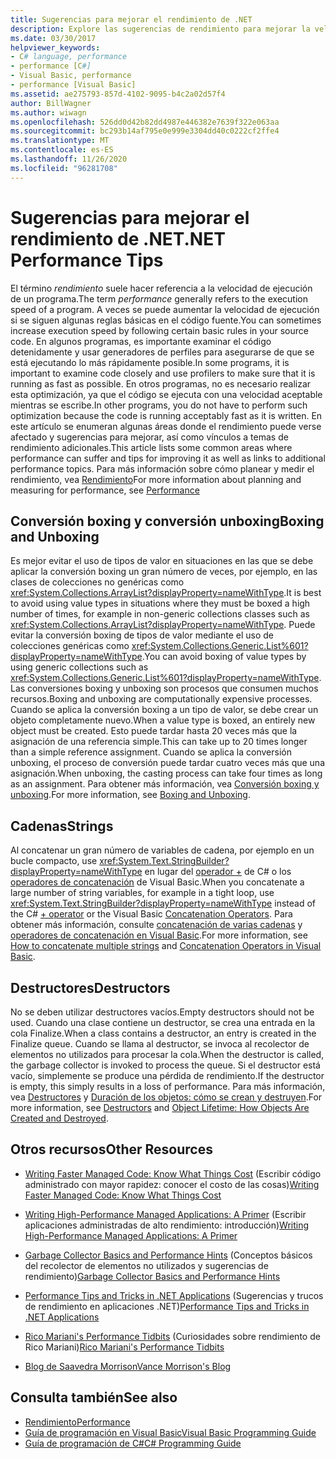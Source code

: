 ```yaml
---
title: Sugerencias para mejorar el rendimiento de .NET
description: Explore las sugerencias de rendimiento para mejorar la velocidad de ejecución de un programa en .NET. Vea las sugerencias para las conversiones boxing y unboxing, las cadenas y los destructores.
ms.date: 03/30/2017
helpviewer_keywords:
- C# language, performance
- performance [C#]
- Visual Basic, performance
- performance [Visual Basic]
ms.assetid: ae275793-857d-4102-9095-b4c2a02d57f4
author: BillWagner
ms.author: wiwagn
ms.openlocfilehash: 526dd0d42b82dd4987e446382e7639f322e063aa
ms.sourcegitcommit: bc293b14af795e0e999e3304dd40c0222cf2ffe4
ms.translationtype: MT
ms.contentlocale: es-ES
ms.lasthandoff: 11/26/2020
ms.locfileid: "96281708"
---
```

# <a name="net-performance-tips"></a><span data-ttu-id="44814-104">Sugerencias para mejorar el rendimiento de .NET</span><span class="sxs-lookup"><span data-stu-id="44814-104">.NET Performance Tips</span></span>

<span data-ttu-id="44814-105">El término *rendimiento* suele hacer referencia a la velocidad de ejecución de un programa.</span><span class="sxs-lookup"><span data-stu-id="44814-105">The term *performance* generally refers to the execution speed of a program.</span></span> <span data-ttu-id="44814-106">A veces se puede aumentar la velocidad de ejecución si se siguen algunas reglas básicas en el código fuente.</span><span class="sxs-lookup"><span data-stu-id="44814-106">You can sometimes increase execution speed by following certain basic rules in your source code.</span></span> <span data-ttu-id="44814-107">En algunos programas, es importante examinar el código detenidamente y usar generadores de perfiles para asegurarse de que se está ejecutando lo más rápidamente posible.</span><span class="sxs-lookup"><span data-stu-id="44814-107">In some programs, it is important to examine code closely and use profilers to make sure that it is running as fast as possible.</span></span> <span data-ttu-id="44814-108">En otros programas, no es necesario realizar esta optimización, ya que el código se ejecuta con una velocidad aceptable mientras se escribe.</span><span class="sxs-lookup"><span data-stu-id="44814-108">In other programs, you do not have to perform such optimization because the code is running acceptably fast as it is written.</span></span> <span data-ttu-id="44814-109">En este artículo se enumeran algunas áreas donde el rendimiento puede verse afectado y sugerencias para mejorar, así como vínculos a temas de rendimiento adicionales.</span><span class="sxs-lookup"><span data-stu-id="44814-109">This article lists some common areas where performance can suffer and tips for improving it as well as links to additional performance topics.</span></span> <span data-ttu-id="44814-110">Para más información sobre cómo planear y medir el rendimiento, vea [Rendimiento](index.md)</span><span class="sxs-lookup"><span data-stu-id="44814-110">For more information about planning and measuring for performance, see [Performance](index.md)</span></span>  
  
## <a name="boxing-and-unboxing"></a><span data-ttu-id="44814-111">Conversión boxing y conversión unboxing</span><span class="sxs-lookup"><span data-stu-id="44814-111">Boxing and Unboxing</span></span>  

 <span data-ttu-id="44814-112">Es mejor evitar el uso de tipos de valor en situaciones en las que se debe aplicar la conversión boxing un gran número de veces, por ejemplo, en las clases de colecciones no genéricas como <xref:System.Collections.ArrayList?displayProperty=nameWithType>.</span><span class="sxs-lookup"><span data-stu-id="44814-112">It is best to avoid using value types in situations where they must be boxed a high number of times, for example in non-generic collections classes such as <xref:System.Collections.ArrayList?displayProperty=nameWithType>.</span></span> <span data-ttu-id="44814-113">Puede evitar la conversión boxing de tipos de valor mediante el uso de colecciones genéricas como <xref:System.Collections.Generic.List%601?displayProperty=nameWithType>.</span><span class="sxs-lookup"><span data-stu-id="44814-113">You can avoid boxing of value types by using generic collections such as <xref:System.Collections.Generic.List%601?displayProperty=nameWithType>.</span></span> <span data-ttu-id="44814-114">Las conversiones boxing y unboxing son procesos que consumen muchos recursos.</span><span class="sxs-lookup"><span data-stu-id="44814-114">Boxing and unboxing are computationally expensive processes.</span></span> <span data-ttu-id="44814-115">Cuando se aplica la conversión boxing a un tipo de valor, se debe crear un objeto completamente nuevo.</span><span class="sxs-lookup"><span data-stu-id="44814-115">When a value type is boxed, an entirely new object must be created.</span></span> <span data-ttu-id="44814-116">Esto puede tardar hasta 20 veces más que la asignación de una referencia simple.</span><span class="sxs-lookup"><span data-stu-id="44814-116">This can take up to 20 times longer than a simple reference assignment.</span></span> <span data-ttu-id="44814-117">Cuando se aplica la conversión unboxing, el proceso de conversión puede tardar cuatro veces más que una asignación.</span><span class="sxs-lookup"><span data-stu-id="44814-117">When unboxing, the casting process can take four times as long as an assignment.</span></span> <span data-ttu-id="44814-118">Para obtener más información, vea [Conversión boxing y unboxing](../../csharp/programming-guide/types/boxing-and-unboxing.md).</span><span class="sxs-lookup"><span data-stu-id="44814-118">For more information, see [Boxing and Unboxing](../../csharp/programming-guide/types/boxing-and-unboxing.md).</span></span>  
  
## <a name="strings"></a><span data-ttu-id="44814-119">Cadenas</span><span class="sxs-lookup"><span data-stu-id="44814-119">Strings</span></span>  

 <span data-ttu-id="44814-120">Al concatenar un gran número de variables de cadena, por ejemplo en un bucle compacto, use <xref:System.Text.StringBuilder?displayProperty=nameWithType> en lugar del [operador +](../../csharp/language-reference/operators/addition-operator.md) de C# o los [operadores de concatenación](../../visual-basic/language-reference/operators/concatenation-operators.md) de Visual Basic.</span><span class="sxs-lookup"><span data-stu-id="44814-120">When you concatenate a large number of string variables, for example in a tight loop, use <xref:System.Text.StringBuilder?displayProperty=nameWithType> instead of the C# [+ operator](../../csharp/language-reference/operators/addition-operator.md) or the Visual Basic [Concatenation Operators](../../visual-basic/language-reference/operators/concatenation-operators.md).</span></span> <span data-ttu-id="44814-121">Para obtener más información, consulte [concatenación de varias cadenas](../../csharp/how-to/concatenate-multiple-strings.md) y [operadores de concatenación en Visual Basic](../../visual-basic/programming-guide/language-features/operators-and-expressions/concatenation-operators.md).</span><span class="sxs-lookup"><span data-stu-id="44814-121">For more information, see [How to concatenate multiple strings](../../csharp/how-to/concatenate-multiple-strings.md) and [Concatenation Operators in Visual Basic](../../visual-basic/programming-guide/language-features/operators-and-expressions/concatenation-operators.md).</span></span>  
  
## <a name="destructors"></a><span data-ttu-id="44814-122">Destructores</span><span class="sxs-lookup"><span data-stu-id="44814-122">Destructors</span></span>  

 <span data-ttu-id="44814-123">No se deben utilizar destructores vacíos.</span><span class="sxs-lookup"><span data-stu-id="44814-123">Empty destructors should not be used.</span></span> <span data-ttu-id="44814-124">Cuando una clase contiene un destructor, se crea una entrada en la cola Finalize.</span><span class="sxs-lookup"><span data-stu-id="44814-124">When a class contains a destructor, an entry is created in the Finalize queue.</span></span> <span data-ttu-id="44814-125">Cuando se llama al destructor, se invoca al recolector de elementos no utilizados para procesar la cola.</span><span class="sxs-lookup"><span data-stu-id="44814-125">When the destructor is called, the garbage collector is invoked to process the queue.</span></span> <span data-ttu-id="44814-126">Si el destructor está vacío, simplemente se produce una pérdida de rendimiento.</span><span class="sxs-lookup"><span data-stu-id="44814-126">If the destructor is empty, this simply results in a loss of performance.</span></span> <span data-ttu-id="44814-127">Para más información, vea [Destructores](../../csharp/programming-guide/classes-and-structs/destructors.md) y [Duración de los objetos: cómo se crean y destruyen](../../visual-basic/programming-guide/language-features/objects-and-classes/object-lifetime-how-objects-are-created-and-destroyed.md).</span><span class="sxs-lookup"><span data-stu-id="44814-127">For more information, see [Destructors](../../csharp/programming-guide/classes-and-structs/destructors.md) and [Object Lifetime: How Objects Are Created and Destroyed](../../visual-basic/programming-guide/language-features/objects-and-classes/object-lifetime-how-objects-are-created-and-destroyed.md).</span></span>  
  
## <a name="other-resources"></a><span data-ttu-id="44814-128">Otros recursos</span><span class="sxs-lookup"><span data-stu-id="44814-128">Other Resources</span></span>  
  
- <span data-ttu-id="44814-129">[Writing Faster Managed Code: Know What Things Cost](/previous-versions/dotnet/articles/ms973852(v=msdn.10)) (Escribir código administrado con mayor rapidez: conocer el costo de las cosas)</span><span class="sxs-lookup"><span data-stu-id="44814-129">[Writing Faster Managed Code: Know What Things Cost](/previous-versions/dotnet/articles/ms973852(v=msdn.10))</span></span>  
  
- <span data-ttu-id="44814-130">[Writing High-Performance Managed Applications: A Primer](/previous-versions/dotnet/articles/ms973858(v=msdn.10)) (Escribir aplicaciones administradas de alto rendimiento: introducción)</span><span class="sxs-lookup"><span data-stu-id="44814-130">[Writing High-Performance Managed Applications: A Primer](/previous-versions/dotnet/articles/ms973858(v=msdn.10))</span></span>  
  
- <span data-ttu-id="44814-131">[Garbage Collector Basics and Performance Hints](/previous-versions/dotnet/articles/ms973837(v=msdn.10)) (Conceptos básicos del recolector de elementos no utilizados y sugerencias de rendimiento)</span><span class="sxs-lookup"><span data-stu-id="44814-131">[Garbage Collector Basics and Performance Hints](/previous-versions/dotnet/articles/ms973837(v=msdn.10))</span></span>  
  
- <span data-ttu-id="44814-132">[Performance Tips and Tricks in .NET Applications](/previous-versions/dotnet/articles/ms973839(v=msdn.10)) (Sugerencias y trucos de rendimiento en aplicaciones .NET)</span><span class="sxs-lookup"><span data-stu-id="44814-132">[Performance Tips and Tricks in .NET Applications](/previous-versions/dotnet/articles/ms973839(v=msdn.10))</span></span>  

- <span data-ttu-id="44814-133">[Rico Mariani's Performance Tidbits](/archive/blogs/ricom/) (Curiosidades sobre rendimiento de Rico Mariani)</span><span class="sxs-lookup"><span data-stu-id="44814-133">[Rico Mariani's Performance Tidbits](/archive/blogs/ricom/)</span></span>  

- [<span data-ttu-id="44814-134">Blog de Saavedra Morrison</span><span class="sxs-lookup"><span data-stu-id="44814-134">Vance Morrison's Blog</span></span>](/archive/blogs/vancem/)
  
## <a name="see-also"></a><span data-ttu-id="44814-135">Consulta también</span><span class="sxs-lookup"><span data-stu-id="44814-135">See also</span></span>

- [<span data-ttu-id="44814-136">Rendimiento</span><span class="sxs-lookup"><span data-stu-id="44814-136">Performance</span></span>](index.md)
- [<span data-ttu-id="44814-137">Guía de programación en Visual Basic</span><span class="sxs-lookup"><span data-stu-id="44814-137">Visual Basic Programming Guide</span></span>](../../visual-basic/programming-guide/index.md)
- [<span data-ttu-id="44814-138">Guía de programación de C#</span><span class="sxs-lookup"><span data-stu-id="44814-138">C# Programming Guide</span></span>](../../csharp/programming-guide/index.md)

